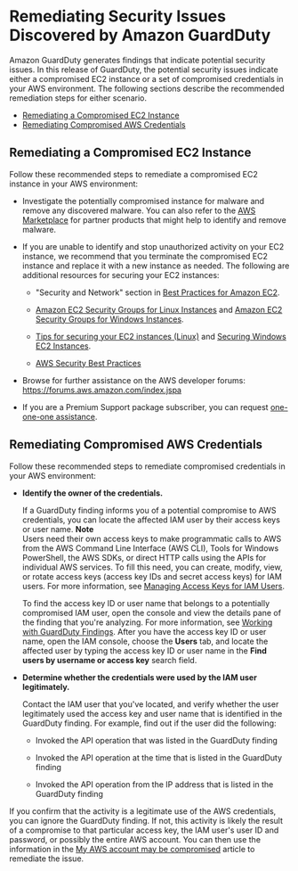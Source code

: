 # Remediating Security Issues Discovered by Amazon GuardDuty<a name="guardduty_remediate"></a>

Amazon GuardDuty generates findings that indicate potential security issues\. In this release of GuardDuty, the potential security issues indicate either a compromised EC2 instance or a set of compromised credentials in your AWS environment\. The following sections describe the recommended remediation steps for either scenario\.


+ [Remediating a Compromised EC2 Instance](#compromised-ec2)
+ [Remediating Compromised AWS Credentials](#compromised-creds)

## Remediating a Compromised EC2 Instance<a name="compromised-ec2"></a>

Follow these recommended steps to remediate a compromised EC2 instance in your AWS environment:

+ Investigate the potentially compromised instance for malware and remove any discovered malware\. You can also refer to the [AWS Marketplace](https://aws.amazon.com/marketplace) for partner products that might help to identify and remove malware\.

+ If you are unable to identify and stop unauthorized activity on your EC2 instance, we recommend that you terminate the compromised EC2 instance and replace it with a new instance as needed\. The following are additional resources for securing your EC2 instances:

  + "Security and Network" section in [Best Practices for Amazon EC2](http://docs.aws.amazon.com/AWSEC2/latest/UserGuide/ec2-best-practices.html)\.

  + [Amazon EC2 Security Groups for Linux Instances](https://docs.aws.amazon.com/AWSEC2/latest/UserGuide/using-network-security.html) and [Amazon EC2 Security Groups for Windows Instances](https://docs.aws.amazon.com/AWSEC2/latest/WindowsGuide/using-network-security.html)\.

  + [Tips for securing your EC2 instances \(Linux\)](https://aws.amazon.com/articles/tips-for-securing-your-ec2-instance/) and [Securing Windows EC2 Instances](https://aws.amazon.com/answers/security/aws-securing-windows-instances/)\.

  + [AWS Security Best Practices](https://d0.awsstatic.com/whitepapers/Security/AWS_Security_Best_Practices.pdf)

+ Browse for further assistance on the AWS developer forums: [https://forums\.aws\.amazon\.com/index\.jspa](https://forums.aws.amazon.com/index.jspa) 

+ If you are a Premium Support package subscriber, you can request [one\-one\-one assistance](https://console.aws.amazon.com/support/home#/case/create?issueType=technical)\. 

## Remediating Compromised AWS Credentials<a name="compromised-creds"></a>

Follow these recommended steps to remediate compromised credentials in your AWS environment:

+ **Identify the owner of the credentials\.**

  If a GuardDuty finding informs you of a potential compromise to AWS credentials, you can locate the affected IAM user by their access keys or user name\.
**Note**  
Users need their own access keys to make programmatic calls to AWS from the AWS Command Line Interface \(AWS CLI\), Tools for Windows PowerShell, the AWS SDKs, or direct HTTP calls using the APIs for individual AWS services\. To fill this need, you can create, modify, view, or rotate access keys \(access key IDs and secret access keys\) for IAM users\. For more information, see [Managing Access Keys for IAM Users](http://docs.aws.amazon.com/IAM/latest/UserGuide/id_credentials_access-keys.html)\.

  To find the access key ID or user name that belongs to a potentially compromised IAM user, open the console and view the details pane of the finding that you're analyzing\. For more information, see [Working with GuardDuty Findings](guardduty_findings.md#guardduty_working-with-findings)\. After you have the access key ID or user name, open the IAM console, choose the **Users** tab, and locate the affected user by typing the access key ID or user name in the **Find users by username or access key** search field\. 

+ **Determine whether the credentials were used by the IAM user legitimately\.**

  Contact the IAM user that you've located, and verify whether the user legitimately used the access key and user name that is identified in the GuardDuty finding\. For example, find out if the user did the following:

  + Invoked the API operation that was listed in the GuardDuty finding

  + Invoked the API operation at the time that is listed in the GuardDuty finding

  + Invoked the API operation from the IP address that is listed in the GuardDuty finding

If you confirm that the activity is a legitimate use of the AWS credentials, you can ignore the GuardDuty finding\. If not, this activity is likely the result of a compromise to that particular access key, the IAM user's user ID and password, or possibly the entire AWS account\. You can then use the information in the [My AWS account may be compromised](https://aws.amazon.com/premiumsupport/knowledge-center/potential-account-compromise/) article to remediate the issue\.
